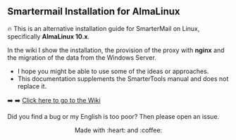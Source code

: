 ## Smartermail Installation for AlmaLinux

:fire: This is an alternative installation guide for SmarterMail on Linux, specifically **AlmaLinux 10.x**.

In the wiki I show the installation, the provision of the proxy with **nginx** and the migration of the data from the Windows Server.

* I hope you might be able to use some of the ideas or approaches.
* This documentation supplements the SmarterTools manual and does not replace it.

:arrow_right: :arrow_right: [Click here to go to the Wiki](../../wiki)

Did you find a bug or my English is too poor? Then please open an issue.

<p align="center">Made with :heart: and :coffee:</p>
